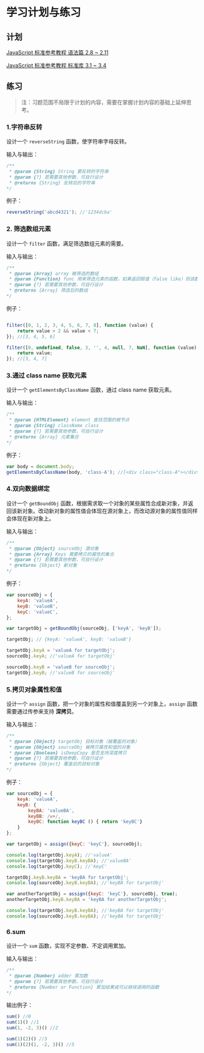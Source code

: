 # 学习计划与练习

## 计划

[JavaScript 标准参考教程 语法篇 2.8 ~ 2.11](http://javascript.ruanyifeng.com/grammar/basic.html)

[JavaScript 标准参考教程 标准库 3.1 ~ 3.4](http://javascript.ruanyifeng.com/#toc2)

## 练习

> 注：习题范围不局限于计划的内容，需要在掌握计划内容的基础上延伸思考。

### 1.字符串反转

设计一个 `reverseString` 函数，使字符串字母反转。

输入与输出：

```js
/**
 * @param {String} String 要反转的字符串
 * @param {?} 若需要其他参数，可自行设计
 * @returns {String} 反转后的字符串
*/
```

例子：

```js
reverseString('abcd4321'); //'1234dcba'
```

### 2. 筛选数组元素

设计一个 `filter` 函数，满足筛选数组元素的需要。

输入与输出：

```js
/**
 * @param {Array} array 被筛选的数组
 * @param {Function} func 用来筛选元素的函数，如果返回假值（false like）则该数组元素被剔除
 * @param {?} 若需要其他参数，可自行设计
 * @returns {Array} 筛选后的数组
*/
```

例子：

```js

filter([0, 1, 2, 3, 4, 5, 6, 7, 8], function (value) {
    return value > 2 && value < 7;
}); //[3, 4, 5, 6]

filter([0, undefined, false, 3, '', 4, null, 7, NaN], function (value) {
    return value;
}); //[3, 4, 7]

```

### 3.通过 class name 获取元素

设计一个 `getElementsByClassName` 函数，通过 class name 获取元素。

输入与输出：

```js
/**
 * @param {HTMLElement} element 查找范围的根节点
 * @param {String} className class
 * @param {?} 若需要其他参数，可自行设计
 * @returns {Array} 元素集合
*/
```

例子：

```js
var body = document.body;
getElementsByClassName(body, 'class-A'); //[<div class="class-A"></div>...]
```

### 4.双向数据绑定

设计一个 `getBoundObj` 函数，根据需求取一个对象的某些属性合成新对象，并返回该新对象。改动新对象的属性值会体现在源对象上，而改动源对象的属性值同样会体现在新对象上。

输入与输出：

```js
/**
 * @param {Object} sourceObj 源对象
 * @param {Array} Keys 需要拷贝的属性的集合
 * @param {?} 若需要其他参数，可自行设计
 * @returns {Object} 新对象
*/
```

例子：

```js
var sourceObj = {
    keyA: 'valueA',
    keyB: 'valueB',
    keyC: 'valueC',
};

var targetObj = getBoundObj(sourceObj, ['keyA', 'keyB']);

targetObj; // {keyA: 'valueA', keyB: 'valueB'}

targetObj.keyA = 'valueA for targetObj';
sourceObj.keyA; //'valueA for targetObj'

sourceObj.keyB = 'valueB for sourceObj';
targetObj.keyB; //'valueB for sourceObj'

```

### 5.拷贝对象属性和值

设计一个 `assign` 函数，把一个对象的属性和值覆盖到另一个对象上，`assign` 函数需要通过传参来支持 **深拷贝**。

输入与输出：

```js
/**
 * @param {Object} targetObj 目标对象（被覆盖的对象）
 * @param {Object} sourceObj 被拷贝属性和值的对象
 * @param {Boolean} isDeepCopy 是否支持深度拷贝
 * @param {?} 若需要其他参数，可自行设计
 * @returns {Object} 覆盖后的目标对象
*/
```

例子：

```js
var sourceObj = {
    keyA: 'valueA',
    keyB: {
        keyBA: 'valueBA',
        keyBB: /w+/,
        keyBC: function keyBC () { return 'keyBC'}
    }
};

var targetObj = assign({keyC: 'keyC'}, sourceObj);

console.log(targetObj.keyA); //'valueA'
console.log(targetObj.keyB.keyBA); //'valueBA'
console.log(targetObj.keyC); //'keyC'

targetObj.keyB.keyBA = 'keyBA for targetObj';
console.log(sourceObj.keyB.keyBA); //'keyBA for targetObj'

var anotherTargetObj = assign({keyC: 'keyC'}, sourceObj, true);
anotherTargetObj.keyB.keyBA = 'keyBA for anotherTargetObj';

console.log(targetObj.keyB.keyBA); //'keyBA for targetObj'
console.log(sourceObj.keyB.keyBA); //'keyBA for targetObj'

```

### 6.sum

设计一个 `sum` 函数，实现不定参数、不定调用累加。

输入与输出：

```js
/**
 * @param {Number} adder 累加数
 * @param {?} 若需要其他参数，可自行设计
 * @returns {Number or Function} 累加结果或可以继续调用的函数
*/
```

输出例子：

```js
sum() //0
sum(1)() //1
sum(1, -2, 3)() //2

sum(1)(2)() //3
sum(1)(2)(1, -2, 3)() //5
```